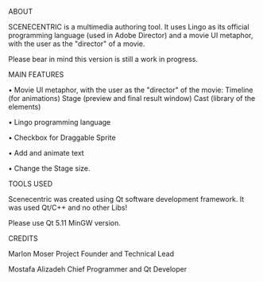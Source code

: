 ABOUT

SCENECENTRIC is a multimedia authoring tool. It uses Lingo as its official programming language (used in Adobe Director) and a movie UI metaphor, with the user as the "director" of a movie.

Please bear in mind this version is still a work in progress.

MAIN FEATURES

• Movie UI metaphor, with the user as the "director" of the movie:
Timeline (for animations)
Stage (preview and final result window)
Cast (library of the elements)

• Lingo programming language

• Checkbox for Draggable Sprite

• Add and animate text

• Change the Stage size.

TOOLS USED

Scenecentric was created using Qt software development framework. It was used Qt/C++ and no other Libs!

Please use Qt 5.11 MinGW version.

CREDITS

Marlon Moser
Project Founder and Technical Lead

Mostafa Alizadeh
Chief Programmer and Qt Developer
